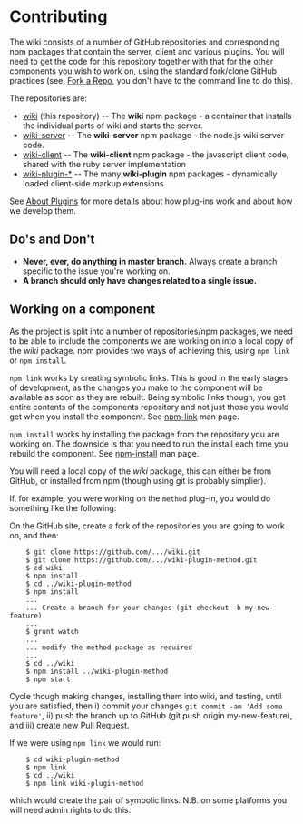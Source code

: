 # Contributing

The wiki consists of a number of GitHub repositories and corresponding npm packages that contain the server, client and various plugins. You will need to get the code for this repository together with that for the other components you wish to work on, using the standard fork/clone GitHub practices (see, [Fork a Repo](https://help.github.com/articles/fork-a-repo), you don't have to the command line to do this).

The repositories are:

* [wiki](https://github.com/fedwiki/wiki) (this repository) -- The **wiki** npm package - a container that installs the individual parts of wiki and starts the server.
* [wiki-server](https://github.com/fedwiki/wiki-server) -- The **wiki-server** npm package - the node.js wiki server code.
* [wiki-client](https://github.com/fedwiki/wiki-client) -- The **wiki-client** npm package - the javascript client code, shared with the ruby server implementation
* [wiki-plugin-*](https://github.com/search?q=%40fedwiki+plugin&type=Repositories&ref=searchresults) -- The many **wiki-plugin** npm packages - dynamically loaded client-side markup extensions.

See [About Plugins](http://plugins.fed.wiki.org/about-plugins.html) for more details about how plug-ins work and about how we develop them.

## Do's and Don't

* **Never, ever, do anything in master branch.** Always create a branch specific to the issue you're working on.
* **A branch should only have changes related to a single issue.**

## Working on a component

As the project is split into a number of repositories/npm packages, we need to be able to include the components we are working on into a local copy of the *wiki* package. npm provides two ways of achieving this, using `npm link` or `npm install`.

`npm link` works by creating symbolic links. This is good in the early stages of development, as the changes you make to the component will be available as soon as they are rebuilt. Being symbolic links though, you get entire contents of the components repository and not just those you would get when you install the component. See [npm-link](https://npmjs.org/doc/cli/npm-link.html) man page.

`npm install` works by installing the package from the repository you are working on. The downside is that you need to run the install each time you rebuild the component. See [npm-install](https://npmjs.org/doc/cli/npm-install.html) man page.

You will need a local copy of the *wiki* package, this can either be from GitHub, or installed from npm (though using git is probably simplier).

If, for example, you were working on the `method` plug-in, you would do something like the following:

On the GitHub site, create a fork of the repositories you are going to work on, and then:

```
	$ git clone https://github.com/.../wiki.git
	$ git clone https://github.com/.../wiki-plugin-method.git
	$ cd wiki
	$ npm install
	$ cd ../wiki-plugin-method
	$ npm install
	...
	... Create a branch for your changes (git checkout -b my-new-feature)
	...
	$ grunt watch
	...
	... modify the method package as required
	...
	$ cd ../wiki
	$ npm install ../wiki-plugin-method
	$ npm start
```

Cycle though making changes, installing them into wiki, and testing, until you are satisfied, then i) commit your changes `git commit -am 'Add some feature'`, ii) push the branch up to GitHub (git push origin my-new-feature), and iii) create new Pull Request.

If we were using `npm link` we would run:

```
	$ cd wiki-plugin-method
	$ npm link
	$ cd ../wiki
	$ npm link wiki-plugin-method
```

which would create the pair of symbolic links. N.B. on some platforms you will need admin rights to do this.
